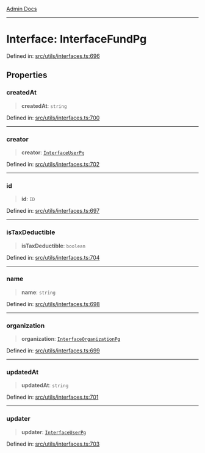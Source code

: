 [Admin Docs](/)

***

# Interface: InterfaceFundPg

Defined in: [src/utils/interfaces.ts:696](https://github.com/PalisadoesFoundation/talawa-admin/blob/main/src/utils/interfaces.ts#L696)

## Properties

### createdAt

> **createdAt**: `string`

Defined in: [src/utils/interfaces.ts:700](https://github.com/PalisadoesFoundation/talawa-admin/blob/main/src/utils/interfaces.ts#L700)

***

### creator

> **creator**: [`InterfaceUserPg`](InterfaceUserPg.md)

Defined in: [src/utils/interfaces.ts:702](https://github.com/PalisadoesFoundation/talawa-admin/blob/main/src/utils/interfaces.ts#L702)

***

### id

> **id**: `ID`

Defined in: [src/utils/interfaces.ts:697](https://github.com/PalisadoesFoundation/talawa-admin/blob/main/src/utils/interfaces.ts#L697)

***

### isTaxDeductible

> **isTaxDeductible**: `boolean`

Defined in: [src/utils/interfaces.ts:704](https://github.com/PalisadoesFoundation/talawa-admin/blob/main/src/utils/interfaces.ts#L704)

***

### name

> **name**: `string`

Defined in: [src/utils/interfaces.ts:698](https://github.com/PalisadoesFoundation/talawa-admin/blob/main/src/utils/interfaces.ts#L698)

***

### organization

> **organization**: [`InterfaceOrganizationPg`](InterfaceOrganizationPg.md)

Defined in: [src/utils/interfaces.ts:699](https://github.com/PalisadoesFoundation/talawa-admin/blob/main/src/utils/interfaces.ts#L699)

***

### updatedAt

> **updatedAt**: `string`

Defined in: [src/utils/interfaces.ts:701](https://github.com/PalisadoesFoundation/talawa-admin/blob/main/src/utils/interfaces.ts#L701)

***

### updater

> **updater**: [`InterfaceUserPg`](InterfaceUserPg.md)

Defined in: [src/utils/interfaces.ts:703](https://github.com/PalisadoesFoundation/talawa-admin/blob/main/src/utils/interfaces.ts#L703)

